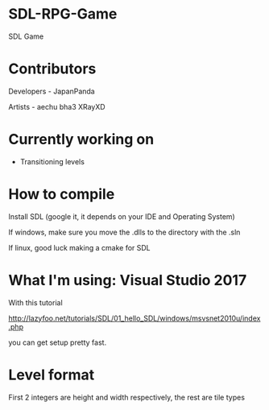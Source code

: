 # SDL-RPG-Game
SDL Game

# Contributors
Developers - JapanPanda

Artists - aechu bha3 XRayXD

# Currently working on
- Transitioning levels

# How to compile
Install SDL (google it, it depends on your IDE and Operating System)

If windows, make sure you move the .dlls to the directory with the .sln

If linux, good luck making a cmake for SDL

# What I'm using: Visual Studio 2017 
With this tutorial

http://lazyfoo.net/tutorials/SDL/01_hello_SDL/windows/msvsnet2010u/index.php 

you can get setup pretty fast.

# Level format
First 2 integers are height and width respectively, the rest are tile types
